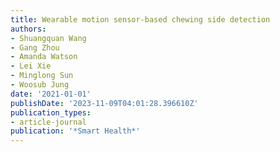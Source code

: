 ```yaml
---
title: Wearable motion sensor-based chewing side detection
authors:
- Shuangquan Wang
- Gang Zhou
- Amanda Watson
- Lei Xie
- Minglong Sun
- Woosub Jung
date: '2021-01-01'
publishDate: '2023-11-09T04:01:28.396610Z'
publication_types:
- article-journal
publication: '*Smart Health*'
---
```

